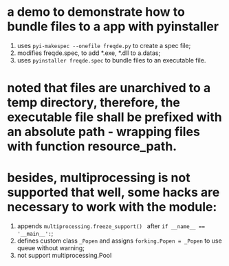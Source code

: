 # a demo to demonstrate how to bundle files to a app with pyinstaller

1. uses `pyi-makespec --onefile freqde.py` to create a spec file;
2. modifies freqde.spec, to add *.exe, *.dll to a.datas;
3. uses `pyinstaller freqde.spec` to bundle files to an executable file.

# noted that files are unarchived to a temp directory, therefore, the executable file shall be prefixed with an absolute path - wrapping files with function resource_path.

# besides, multiprocessing is not supported that well, some hacks are necessary to work with the module:
1. appends `multiprocessing.freeze_support() ` after `if __name__ == '__main__':`;
2. defines custom class `_Popen` and assigns `forking.Popen = _Popen` to use queue without warning;
3. not support multiprocessing.Pool